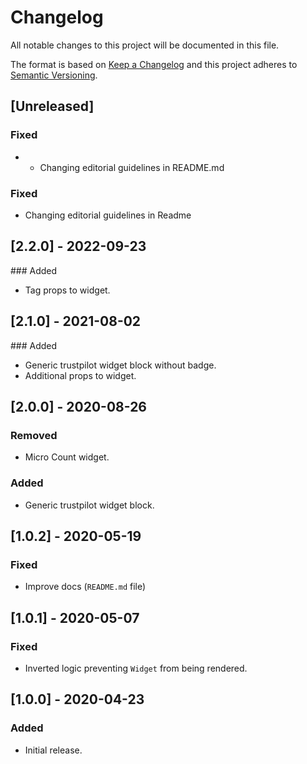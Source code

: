 # Changelog

All notable changes to this project will be documented in this file.

The format is based on [Keep a Changelog](http://keepachangelog.com/en/1.0.0/)
and this project adheres to [Semantic Versioning](http://semver.org/spec/v2.0.0.html).

## [Unreleased]

### Fixed
- - Changing editorial guidelines in README.md

### Fixed
- Changing editorial guidelines in Readme

## [2.2.0] - 2022-09-23

### Added
- Tag props to widget.

## [2.1.0] - 2021-08-02

### Added
- Generic trustpilot widget block without badge.
- Additional props to widget.

## [2.0.0] - 2020-08-26
### Removed
- Micro Count widget.

### Added 
- Generic trustpilot widget block.

## [1.0.2] - 2020-05-19
### Fixed

- Improve docs (`README.md` file)

## [1.0.1] - 2020-05-07
### Fixed

- Inverted logic preventing `Widget` from being rendered.

## [1.0.0] - 2020-04-23

### Added

- Initial release.
